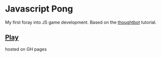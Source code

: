 # Javascript Pong
My first foray into JS game development. Based on the [thoughtbot](https://robots.thoughtbot.com/pong-clone-in-javascript) tutorial.

## [Play](http://krisplunkett.github.io/javascript-pong)
hosted on GH pages
